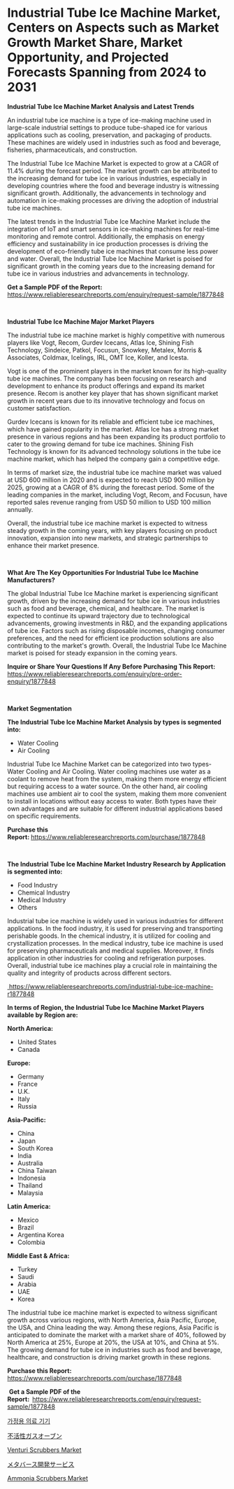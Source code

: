 <p><h1>Industrial Tube Ice Machine Market, Centers on Aspects such as Market Growth Market Share, Market Opportunity, and Projected Forecasts Spanning from 2024 to 2031</h1></p><p><strong>Industrial Tube Ice Machine Market Analysis and Latest Trends</strong></p>
<p><p>An industrial tube ice machine is a type of ice-making machine used in large-scale industrial settings to produce tube-shaped ice for various applications such as cooling, preservation, and packaging of products. These machines are widely used in industries such as food and beverage, fisheries, pharmaceuticals, and construction.</p><p>The Industrial Tube Ice Machine Market is expected to grow at a CAGR of 11.4% during the forecast period. The market growth can be attributed to the increasing demand for tube ice in various industries, especially in developing countries where the food and beverage industry is witnessing significant growth. Additionally, the advancements in technology and automation in ice-making processes are driving the adoption of industrial tube ice machines.</p><p>The latest trends in the Industrial Tube Ice Machine Market include the integration of IoT and smart sensors in ice-making machines for real-time monitoring and remote control. Additionally, the emphasis on energy efficiency and sustainability in ice production processes is driving the development of eco-friendly tube ice machines that consume less power and water. Overall, the Industrial Tube Ice Machine Market is poised for significant growth in the coming years due to the increasing demand for tube ice in various industries and advancements in technology.</p></p>
<p><strong>Get a Sample PDF of the Report:&nbsp;</strong> <a href="https://www.reliableresearchreports.com/enquiry/request-sample/1877848">https://www.reliableresearchreports.com/enquiry/request-sample/1877848</a></p>
<p>&nbsp;</p>
<p><strong>Industrial Tube Ice Machine Major Market Players</strong></p>
<p><p>The industrial tube ice machine market is highly competitive with numerous players like Vogt, Recom, Gurdev Icecans, Atlas Ice, Shining Fish Technology, Sindeice, Patkol, Focusun, Snowkey, Metalex, Morris & Associates, Coldmax, Icelings, IRL, OMT Ice, Koller, and Icesta. </p><p>Vogt is one of the prominent players in the market known for its high-quality tube ice machines. The company has been focusing on research and development to enhance its product offerings and expand its market presence. Recom is another key player that has shown significant market growth in recent years due to its innovative technology and focus on customer satisfaction.</p><p>Gurdev Icecans is known for its reliable and efficient tube ice machines, which have gained popularity in the market. Atlas Ice has a strong market presence in various regions and has been expanding its product portfolio to cater to the growing demand for tube ice machines. Shining Fish Technology is known for its advanced technology solutions in the tube ice machine market, which has helped the company gain a competitive edge.</p><p>In terms of market size, the industrial tube ice machine market was valued at USD 600 million in 2020 and is expected to reach USD 900 million by 2025, growing at a CAGR of 8% during the forecast period. Some of the leading companies in the market, including Vogt, Recom, and Focusun, have reported sales revenue ranging from USD 50 million to USD 100 million annually.</p><p>Overall, the industrial tube ice machine market is expected to witness steady growth in the coming years, with key players focusing on product innovation, expansion into new markets, and strategic partnerships to enhance their market presence.</p></p>
<p>&nbsp;</p>
<p><strong>What Are The Key Opportunities For Industrial Tube Ice Machine Manufacturers?</strong></p>
<p><p>The global Industrial Tube Ice Machine market is experiencing significant growth, driven by the increasing demand for tube ice in various industries such as food and beverage, chemical, and healthcare. The market is expected to continue its upward trajectory due to technological advancements, growing investments in R&D, and the expanding applications of tube ice. Factors such as rising disposable incomes, changing consumer preferences, and the need for efficient ice production solutions are also contributing to the market's growth. Overall, the Industrial Tube Ice Machine market is poised for steady expansion in the coming years.</p></p>
<p><strong>Inquire or Share Your Questions If Any Before Purchasing This Report:</strong> <a href="https://www.reliableresearchreports.com/enquiry/pre-order-enquiry/1877848">https://www.reliableresearchreports.com/enquiry/pre-order-enquiry/1877848</a></p>
<p>&nbsp;</p>
<p><strong>Market Segmentation</strong></p>
<p><strong>The Industrial Tube Ice Machine Market Analysis by types is segmented into:</strong></p>
<p><ul><li>Water Cooling</li><li>Air Cooling</li></ul></p>
<p><p>Industrial Tube Ice Machine Market can be categorized into two types- Water Cooling and Air Cooling. Water cooling machines use water as a coolant to remove heat from the system, making them more energy efficient but requiring access to a water source. On the other hand, air cooling machines use ambient air to cool the system, making them more convenient to install in locations without easy access to water. Both types have their own advantages and are suitable for different industrial applications based on specific requirements.</p></p>
<p><strong>Purchase this Report:&nbsp;</strong><a href="https://www.reliableresearchreports.com/purchase/1877848">https://www.reliableresearchreports.com/purchase/1877848</a></p>
<p>&nbsp;</p>
<p><strong>The Industrial Tube Ice Machine Market Industry Research by Application is segmented into:</strong></p>
<p><ul><li>Food Industry</li><li>Chemical Industry</li><li>Medical Industry</li><li>Others</li></ul></p>
<p><p>Industrial tube ice machine is widely used in various industries for different applications. In the food industry, it is used for preserving and transporting perishable goods. In the chemical industry, it is utilized for cooling and crystallization processes. In the medical industry, tube ice machine is used for preserving pharmaceuticals and medical supplies. Moreover, it finds application in other industries for cooling and refrigeration purposes. Overall, industrial tube ice machines play a crucial role in maintaining the quality and integrity of products across different sectors.</p></p>
<p><a href="https://www.reliableresearchreports.com/industrial-tube-ice-machine-r1877848">&nbsp;https://www.reliableresearchreports.com/industrial-tube-ice-machine-r1877848</a></p>
<p><strong>In terms of Region, the Industrial Tube Ice Machine Market Players available by Region are:</strong></p>
<p>
    <p> <strong> North America: </strong>
        <ul>
            <li>United States</li>
            <li>Canada</li>
        </ul>
        </p> 
    <p> <strong> Europe: </strong>
        <ul>
            <li>Germany</li>
            <li>France</li>
            <li>U.K.</li>
            <li>Italy</li>
            <li>Russia</li>
        </ul>
        </p> 
    <p> <strong> Asia-Pacific: </strong>
        <ul>
            <li>China</li>
            <li>Japan</li>
            <li>South Korea</li>
            <li>India</li>
            <li>Australia</li>
            <li>China Taiwan</li>
            <li>Indonesia</li>
            <li>Thailand</li>
            <li>Malaysia</li>
        </ul>
        </p> 
    <p> <strong> Latin America: </strong>
        <ul>
            <li>Mexico</li>
            <li>Brazil</li>
            <li>Argentina Korea</li>
            <li>Colombia</li>
        </ul>
        </p> 
    <p> <strong> Middle East & Africa: </strong>
        <ul>
            <li>Turkey</li>
            <li>Saudi</li>
            <li>Arabia</li>
            <li>UAE</li>
            <li>Korea</li>
        </ul>
    </p>
    </p>
<p><p>The industrial tube ice machine market is expected to witness significant growth across various regions, with North America, Asia Pacific, Europe, the USA, and China leading the way. Among these regions, Asia Pacific is anticipated to dominate the market with a market share of 40%, followed by North America at 25%, Europe at 20%, the USA at 10%, and China at 5%. The growing demand for tube ice in industries such as food and beverage, healthcare, and construction is driving market growth in these regions.</p></p>
<p><strong>Purchase this Report: </strong><a href="https://www.reliableresearchreports.com/purchase/1877848">https://www.reliableresearchreports.com/purchase/1877848</a></p>
<p>&nbsp;<strong>Get a Sample PDF of the Report:&nbsp;&nbsp;</strong><a href="https://www.reliableresearchreports.com/enquiry/request-sample/1877848">https://www.reliableresearchreports.com/enquiry/request-sample/1877848</a></p>
<p><strong></strong></p>
<p><p><a href="https://github.com/JackieFauhey9089475/Market-Research-Report-List-1/blob/main/681465934070.md">가정용 의료 기기</a></p><p><a href="https://github.com/hardee896/Market-Research-Report-List-1/blob/main/194539637996.md">不活性ガスオーブン</a></p><p><a href="https://github.com/sofayahoo2023/Market-Research-Report-List-4/blob/main/venturi-scrubbers-market.md">Venturi Scrubbers Market</a></p><p><a href="https://medium.com/@desekay3566/%E3%83%A1%E3%82%BF%E3%83%90%E3%83%BC%E3%82%B9%E9%96%8B%E7%99%BA%E3%82%B5%E3%83%BC%E3%83%93%E3%82%B9%E5%B8%82%E5%A0%B4%E3%81%AE%E5%88%86%E6%9E%90-%E3%82%B0%E3%83%AD%E3%83%BC%E3%83%90%E3%83%AB%E7%94%A3%E6%A5%AD%E3%81%AE%E8%A6%96%E7%82%B9%E3%81%A8%E4%BA%88%E6%B8%AC-2024%E5%B9%B4%E3%81%8B%E3%82%892031%E5%B9%B4-0970f0996327">メタバース開発サービス</a></p><p><a href="https://github.com/nicholepatriciadoylenwnrjr0/Market-Research-Report-List-2/blob/main/ammonia-scrubbers-market.md">Ammonia Scrubbers Market</a></p></p>